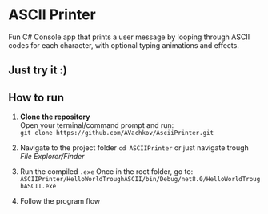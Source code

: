 # ASCII Printer

Fun C# Console app that prints a user message by looping through ASCII codes for each character, with optional typing animations and effects.

## Just try it :)

## How to run

1. **Clone the repository**  
   Open your terminal/command prompt and run:  
   ```git clone https://github.com/AVachkov/AsciiPrinter.git```

2. Navigate to the project folder
  ```cd ASCIIPrinter```
  or just navigate trough *File Explorer/Finder*

3. Run the compiled `.exe`
   Once in the root folder, go to: ``ASCIIPrinter/HelloWorldTroughASCII/bin/Debug/net8.0/HelloWorldTroughASCII.exe``

4. Follow the program flow
